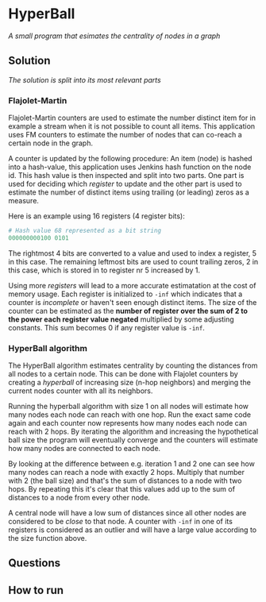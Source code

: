 # HyperBall
*A small program that esimates the centrality of nodes in a graph*

## Solution
*The solution is split into its most relevant parts*

### Flajolet-Martin
Flajolet-Martin counters are used to estimate the number distinct item for in example a stream when it is not possible to count all items.
This application uses FM counters to estimate the number of nodes that can co-reach a certain node in the graph.

A counter is updated by the following procedure:
An item (node) is hashed into a hash-value, this application uses Jenkins hash function on the node id. This hash value is then inspected and split into two parts.
One part is used for deciding which *register* to update and the other part is used to estimate the number of distinct items using trailing (or leading) zeros as a measure.

Here is an example using 16 registers (4 register bits):

```ruby
# Hash value 68 represented as a bit string
000000000100 0101
```

The rightmost 4 bits are converted to a value and used to index a register, 5 in this case.
The remaining leftmost bits are used to count trailing zeros, 2 in this case, which is stored in to register nr 5 increased by 1.


Using more *registers* will lead to a more accurate estimatation at the cost of memory usage. Each register is initialized to `-inf` which indicates that a counter is *incomplete* or haven't seen enough distinct items.
The size of the counter can be estimated as the **number of register over the sum of 2 to the power each register value negated** multiplied by some adjusting constants. This sum becomes 0 if any register value is `-inf`.

### HyperBall algorithm
The HyperBall algorithm estimates centrality by counting the distances from all nodes to a certain node. This can be done with Flajolet counters by creating a *hyperball* of increasing size (n-hop neighbors) and merging the current nodes counter with all its neighbors. 

Running the hyperball algorithm with size 1 on all nodes will estimate how many nodes each node can reach with one hop. Run the exact same code again and each counter now represents how many nodes each node can reach with 2 hops. By iterating the algorithm and increasing the hypothetical ball size the program will eventually converge and the counters will estimate how many nodes are connected to each node.

By looking at the difference between e.g. iteration 1 and 2 one can see how many nodes can reach a node with exactly 2 hops. Multiply that number with 2 (the ball size) and that's the sum of distances to a node with two hops. By repeating this it's clear that this values add up to the sum of distances to a node from every other node.

A central node will have a low sum of distances since all other nodes are considered to be *close* to that node. A counter with `-inf` in one of its registers is considered as an outlier and will have a large value according to the size function above.

## Questions

## How to run
